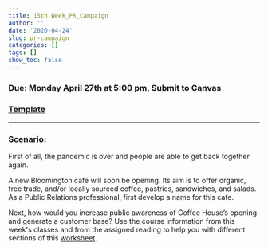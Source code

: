 ```yaml
---
title: 15th Week_PR_Campaign
author: ''
date: '2020-04-24'
slug: pr-campaign
categories: []
tags: []
show_toc: false
---
```


### Due: **Monday April 27th at 5:00 pm**, Submit to Canvas

### [**Template**](/files/15-week/Template.docx/)
---
### Scenario:

First of all, the pandemic is over and people are able to get back together again.

A new Bloomington café will soon be opening. Its aim is to offer organic, free trade, and/or locally sourced coffee, pastries, sandwiches, and salads. As a Public Relations professional, first develop a name for this cafe. 

Next, how would you increase public awareness of Coffee House’s opening and generate a customer base?  Use the course information from this week's classes and from the assigned reading to help you with different sections of this [worksheet](/files/15-week/Template.docx/).